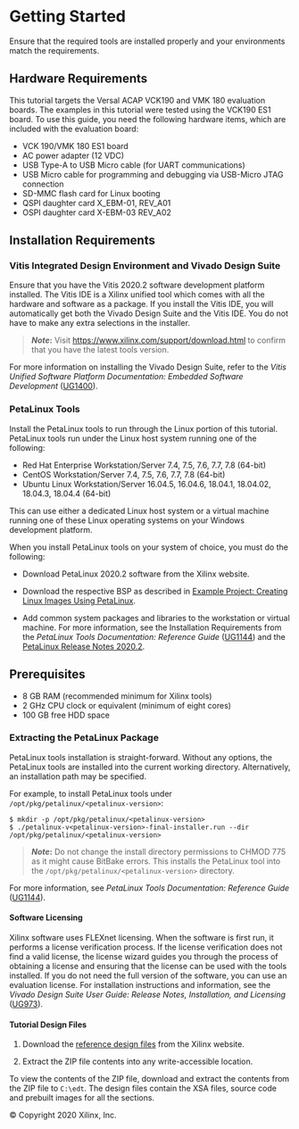 # Getting Started

 Ensure that the required tools are installed properly and your environments match the requirements.

## Hardware Requirements

 This tutorial targets the Versal ACAP VCK190 and VMK 180 evaluation boards.
 The examples in this tutorial were tested using the VCK190 ES1
 board. To use this guide, you need the following hardware items, which
 are included with the evaluation board:

- VCK 190/VMK 180 ES1 board
- AC power adapter (12 VDC)
- USB Type-A to USB Micro cable (for UART communications)
- USB Micro cable for programming and debugging via USB-Micro JTAG connection
- SD-MMC flash card for Linux booting
- QSPI daughter card X_EBM-01, REV_A01
- OSPI daughter card X-EBM-03 REV_A02

## Installation Requirements

### Vitis Integrated Design Environment and Vivado Design Suite

 Ensure that you have the Vitis 2020.2 software development platform
 installed. The Vitis IDE is a Xilinx unified tool which comes with all
 the hardware and software as a package. If you install the Vitis IDE,
 you will automatically get both the Vivado Design Suite and the Vitis
 IDE. You do not have to make any extra selections in the installer.

 >***Note*:** Visit <https://www.xilinx.com/support/download.html> to
 confirm that you have the latest tools version.

 For more information on installing the Vivado Design Suite, refer to
 the *Vitis Unified Software Platform Documentation: Embedded Software
 Development*
 ([UG1400](https://www.xilinx.com/cgi-bin/docs/rdoc?v=latest%3Bd%3Dug1400-vitis-embedded.pdf)).

### PetaLinux Tools

 Install the PetaLinux tools to run through the Linux portion of this
 tutorial. PetaLinux tools run under the Linux host system running one
 of the following:

- Red Hat Enterprise Workstation/Server 7.4, 7.5, 7.6, 7.7, 7.8 (64-bit)
- CentOS Workstation/Server 7.4, 7.5, 7.6, 7.7, 7.8 (64-bit)
- Ubuntu Linux Workstation/Server 16.04.5, 16.04.6, 18.04.1, 18.04.02, 18.04.3, 18.04.4 (64-bit)

 This can use either a dedicated Linux host system or a virtual machine
 running one of these Linux operating systems on your Windows
 development platform.

 When you install PetaLinux tools on your system of choice, you must do
 the following:

- Download PetaLinux 2020.2 software from the Xilinx website.

- Download the respective BSP as described in [Example Project: Creating Linux Images Using PetaLinux](./Versal-EDT/5-system-design-example.md#example-project-creating-linux-images-using-petalinux).

- Add common system packages and libraries to the workstation or
     virtual machine. For more information, see the Installation
     Requirements from the *PetaLinux Tools Documentation: Reference
     Guide*
     ([UG1144](https://www.xilinx.com/cgi-bin/docs/rdoc?v=latest%3Bd%3Dug1144-petalinux-tools-reference-guide.pdf)) and the [PetaLinux Release Notes 2020.2](https://xilinx.sharepoint.com/sites/XKB/SitePages/Articleviewer.aspx?ArticleNumber=75775).

## Prerequisites

- 8 GB RAM (recommended minimum for Xilinx tools)
- 2 GHz CPU clock or equivalent (minimum of eight cores)
- 100 GB free HDD space

### Extracting the PetaLinux Package

 PetaLinux tools installation is straight-forward. Without any options,
 the PetaLinux tools are installed into the current working directory.
 Alternatively, an installation path may be specified.

 For example, to install PetaLinux tools under `/opt/pkg/petalinux/<petalinux-version>`:

```
$ mkdir -p /opt/pkg/petalinux/<petalinux-version>
$ ./petalinux-v<petalinux-version>-final-installer.run --dir /opt/pkg/petalinux/<petalinux-version>
```

>***Note*:** Do not change the install directory permissions to CHMOD 775 as it might cause BitBake errors.
This installs the PetaLinux tool into the `/opt/pkg/petalinux/<petalinux-version>` directory.

 For more information, see *PetaLinux Tools Documentation: Reference Guide*
 ([UG1144](https://www.xilinx.com/cgi-bin/docs/rdoc?v=latest%3Bd%3Dug1144-petalinux-tools-reference-guide.pdf)).

#### Software Licensing

 Xilinx software uses FLEXnet licensing. When the software is first
 run, it performs a license verification process. If the license
 verification does not find a valid license, the license wizard guides
 you through the process of obtaining a license and ensuring that the
 license can be used with the tools installed. If you do not need the
 full version of the software, you can use an evaluation license. For
 installation instructions and information, see the *Vivado Design
 Suite User Guide: Release Notes, Installation, and Licensing*
 ([UG973](https://www.xilinx.com/cgi-bin/docs/rdoc?v=latest%3Bt%3Dvivado%2Binstall%2Bguide)).

#### Tutorial Design Files

1. Download the [reference design files](https://www.xilinx.com/cgi-bin/docs/ctdoc?cid=12516610-29d7-4627-bd77-dbfaa3a50ef0;d=ug1305-versal-embedded-tutorial.zip) from the Xilinx website.

2. Extract the ZIP file contents into any write-accessible location.

 To view the contents of the ZIP file, download and extract the
 contents from the ZIP file to `C:\edt`. The design files contain the
 XSA files, source code and prebuilt images for all the sections.

 
 © Copyright 2020 Xilinx, Inc.

